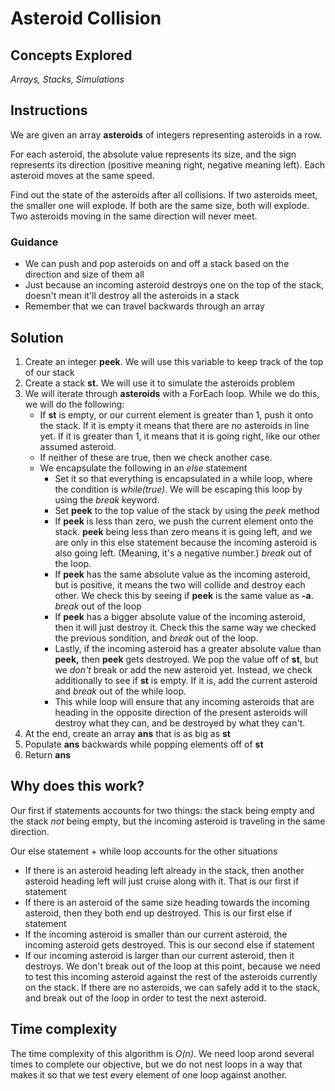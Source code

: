 # Asteroid Collision
## Concepts Explored
_Arrays, Stacks, Simulations_

## Instructions
We are given an array **asteroids** of integers representing asteroids in a row.

For each asteroid, the absolute value represents its size, and the sign represents its direction (positive meaning right, negative meaning left). Each asteroid moves at the same speed.

Find out the state of the asteroids after all collisions. If two asteroids meet, the smaller one will explode. If both are the same size, both will explode. Two asteroids moving in the same direction will never meet.

### Guidance
- We can push and pop asteroids on and off a stack based on the direction and size of them all
- Just because an incoming asteroid destroys one on the top of the stack, doesn't mean it'll destroy all the asteroids in a stack
- Remember that we can travel backwards through an array

## Solution
1. Create an integer **peek**. We will use this variable to keep track of the top of our stack
2. Create a stack **st.** We will use it to simulate the asteroids problem
3. We will iterate through **asteroids** with a ForEach loop. While we do this, we will do the following:
   * If **st** is empty, or our current element is greater than 1, push it onto the stack. If it is empty it means that there are no asteroids in line yet. If it is greater than 1, it means that it is going right, like our other assumed asteroid.
   * If neither of these are true, then we check another case.
   * We encapsulate the following in an _else_ statement
     * Set it so that everything is encapsulated in a while loop, where the condition is _while(true)_. We will be escaping this loop by using the _break_ keyword.
     * Set **peek** to the top value of the stack by using the _peek_ method
     * If **peek** is less than zero, we push the current element onto the stack. **peek** being less than zero means it is going left, and we are only in this else statement because the incoming asteroid is also going left. (Meaning, it's a negative number.) _break_ out of the loop.
     * If **peek** has the same absolute value as the incoming asteroid, but is positive, it means the two will collide and destroy each other. We check this by seeing if **peek** is the same value as **-a**. _break_ out of the loop
     * If **peek** has a bigger absolute value of the incoming asteroid, then it will just destroy it. Check this the same way we checked the previous sondition, and _break_ out of the loop.
     * Lastly, if the incoming asteroid has a greater absolute value than **peek,** then **peek** gets destroyed. We pop the value off of **st**, but we _don't_ break or add the new asteroid yet. Instead, we check additionally to see if **st** is empty. If it is, add the current asteroid and _break_ out of the while loop.
     * This while loop will ensure that any incoming asteroids that are heading in the opposite direction of the present asteroids will destroy what they can, and be destroyed by what they can't.
4. At the end, create an array **ans** that is as big as **st**
5. Populate **ans** backwards while popping elements off of **st**
6. Return **ans**


## Why does this work?
Our first if statements accounts for two things: the stack being empty and the stack _not_ being empty, but the incoming asteroid is traveling in the same direction.

Our else statement + while loop accounts for the other situations
- If there is an asteroid heading left already in the stack, then another asteroid heading left will just cruise along with it. That is our first if statement
- If there is an asteroid of the same size heading towards the incoming asteroid, then they both end up destroyed. This is our first else if statement
- If the incoming asteroid is smaller than our current asteroid, the incoming asteroid gets destroyed. This is our second else if statement
- If our incoming asteroid is larger than our current asteroid, then it destroys. We don't break out of the loop at this point, because we need to test this incoming asteroid against the rest of the asteroids currently on the stack. If there are no asteroids, we can safely add it to the stack, and break out of the loop in order to test the next asteroid.

## Time complexity
The time complexity of this algorithm is _O(n)_. We need loop arond several times to complete our objective, but we do not nest loops in a way that makes it so that we test every element of one loop against another.
